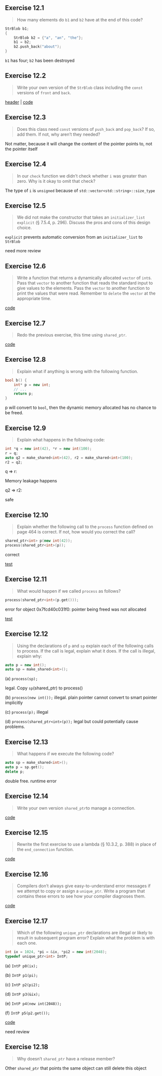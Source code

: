 ## Exercise 12.1

> How many elements do `b1` and `b2` have at the end of this code?
```cpp
StrBlob b1; 
{ 
	StrBlob b2 = {"a", "an", "the"}; 
	b1 = b2; 
	b2.push_back("about"); 
}
```

`b1` has four; `b2` has been destroyed

## Exercise 12.2

> Write your own version of the `StrBlob` class including the `const` versions of `front` and `back`.

[header](ex12_2.h) | [code](ex12_2.cpp)

## Exercise 12.3

> Does this class need `const` versions of `push_back` and `pop_back`? If so, add them. If not, why aren’t they needed?

Not matter, because it will change the content of the pointer points to, not the pointer itself

## Exercise 12.4

> In our `check` function we didn’t check whether `i` was greater than zero. Why is it okay to omit that check?

The type of `i` is `unsigned` because of `std::vector<std::string>::size_type`

## Exercise 12.5

> We did not make the constructor that takes an `initializer_list explicit` (§ 7.5.4, p. 296). Discuss the pros and cons of this design choice.

`explicit` prevents automatic conversion from an `initializer_list` to `StrBlob`

need more review

## Exercise 12.6

> Write a function that returns a dynamically allocated `vector` of `int`s. Pass that `vector` to another function that reads the standard input to give values to the elements. Pass the `vector` to another function to print the values that were read. Remember to `delete` the `vector` at the appropriate time.

[code](ex12_6.cpp)

## Exercise 12.7

> Redo the previous exercise, this time using `shared_ptr`.

[code](ex12_7.cpp)

## Exercise 12.8

> Explain what if anything is wrong with the following function.
```cpp
bool b() { 
    int* p = new int; 
    // ... 
    return p; 
}
```

p will convert to `bool`, then the dynamic memory allocated has no chance to be freed.

## Exercise 12.9

> Explain what happens in the following code:
```cpp
int *q = new int(42), *r = new int(100); 
r = q; 
auto q2 = make_shared<int>(42), r2 = make_shared<int>(100); 
r2 = q2;
```

q => r:

Memory leakage happens

q2 => r2:

safe

## Exercise 12.10

> Explain whether the following call to the `process` function defined on page 464 is correct. If not, how would you correct the call?
```cpp
shared_ptr<int> p(new int(42)); 
process(shared_ptr<int>(p));
```

correct

[test](ex12_10.cpp)

## Exercise 12.11

> What would happen if we called `process` as follows?
```cpp
process(shared_ptr<int>(p.get()));
```

error for object 0x7fcd40c031f0: pointer being freed was not allocated

[test](ex12_10.cpp)

## Exercise 12.12

> Using the declarations of `p` and `sp` explain each of the following calls to process. If the call is legal, explain what it does. If the call is illegal, explain why:
```cpp
auto p = new int(); 
auto sp = make_shared<int>();
```

(a) `process(sp);` 

legal. Copy `sp`(shared_ptr) to process()

(b) `process(new int());`
illegal. plain pointer cannot convert to smart pointer implicitly

(c) `process(p);` 
illegal

(d) `process(shared_ptr<int>(p));`
legal but could potentially cause problems.

## Exercise 12.13

> What happens if we execute the following code?
```cpp
auto sp = make_shared<int>(); 
auto p = sp.get(); 
delete p;
```

double free. runtime error

## Exercise 12.14

> Write your own version `shared_ptr`to manage a connection.

[code](ex12_14.cpp)

## Exercise 12.15

> Rewrite the first exercise to use a lambda (§ 10.3.2, p. 388) in place of the `end_connection` function.

[code](ex12_15.cpp)

## Exercise 12.16

> Compilers don’t always give easy-to-understand error messages if we attempt to copy or assign a `unique_ptr`. Write a program that contains these errors to see how your compiler diagnoses them.

[code](ex12_16.cpp)

## Exercise 12.17

> Which of the following `unique_ptr` declarations are illegal or likely to result in subsequent program error? Explain what the problem is with each one.
```cpp
int ix = 1024, *pi = &ix, *pi2 = new int(2048); 
typedef unique_ptr<int> IntP;
```

(a) `IntP p0(ix);`

(b) `IntP p1(pi);`

(c) `IntP p2(pi2);`

(d) `IntP p3(&ix);`

(e) `IntP p4(new int(2048));`

(f) `IntP p5(p2.get());`

[code](ex12_17.cpp)

need review

## Exercise 12.18

> Why doesn’t `shared_ptr` have a release member?

Other `shared_ptr` that points the same object can still delete this object